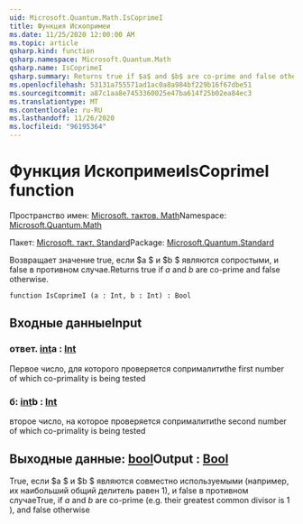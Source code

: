 ```yaml
---
uid: Microsoft.Quantum.Math.IsCoprimeI
title: Функция Ископримеи
ms.date: 11/25/2020 12:00:00 AM
ms.topic: article
qsharp.kind: function
qsharp.namespace: Microsoft.Quantum.Math
qsharp.name: IsCoprimeI
qsharp.summary: Returns true if $a$ and $b$ are co-prime and false otherwise.
ms.openlocfilehash: 53131a755571ad1ac0a8a984bf229b16f67dbe51
ms.sourcegitcommit: a87c1aa8e7453360025e47ba614f25b02ea84ec3
ms.translationtype: MT
ms.contentlocale: ru-RU
ms.lasthandoff: 11/26/2020
ms.locfileid: "96195364"
---
```

# <a name="iscoprimei-function"></a><span data-ttu-id="004c4-102">Функция Ископримеи</span><span class="sxs-lookup"><span data-stu-id="004c4-102">IsCoprimeI function</span></span>

<span data-ttu-id="004c4-103">Пространство имен: [Microsoft. тактов. Math](xref:Microsoft.Quantum.Math)</span><span class="sxs-lookup"><span data-stu-id="004c4-103">Namespace: [Microsoft.Quantum.Math](xref:Microsoft.Quantum.Math)</span></span>

<span data-ttu-id="004c4-104">Пакет: [Microsoft. такт. Standard](https://nuget.org/packages/Microsoft.Quantum.Standard)</span><span class="sxs-lookup"><span data-stu-id="004c4-104">Package: [Microsoft.Quantum.Standard](https://nuget.org/packages/Microsoft.Quantum.Standard)</span></span>


<span data-ttu-id="004c4-105">Возвращает значение true, если $a $ и $b $ являются сопростыми, и false в противном случае.</span><span class="sxs-lookup"><span data-stu-id="004c4-105">Returns true if $a$ and $b$ are co-prime and false otherwise.</span></span>

```qsharp
function IsCoprimeI (a : Int, b : Int) : Bool
```


## <a name="input"></a><span data-ttu-id="004c4-106">Входные данные</span><span class="sxs-lookup"><span data-stu-id="004c4-106">Input</span></span>

### <a name="a--int"></a><span data-ttu-id="004c4-107">ответ. [int](xref:microsoft.quantum.lang-ref.int)</span><span class="sxs-lookup"><span data-stu-id="004c4-107">a : [Int](xref:microsoft.quantum.lang-ref.int)</span></span>

<span data-ttu-id="004c4-108">Первое число, для которого проверяется сопрималити</span><span class="sxs-lookup"><span data-stu-id="004c4-108">the first number of which co-primality is being tested</span></span>


### <a name="b--int"></a><span data-ttu-id="004c4-109">б: [int](xref:microsoft.quantum.lang-ref.int)</span><span class="sxs-lookup"><span data-stu-id="004c4-109">b : [Int](xref:microsoft.quantum.lang-ref.int)</span></span>

<span data-ttu-id="004c4-110">второе число, на которое проверяется сопрималити</span><span class="sxs-lookup"><span data-stu-id="004c4-110">the second number of which co-primality is being tested</span></span>



## <a name="output--bool"></a><span data-ttu-id="004c4-111">Выходные данные: [bool](xref:microsoft.quantum.lang-ref.bool)</span><span class="sxs-lookup"><span data-stu-id="004c4-111">Output : [Bool](xref:microsoft.quantum.lang-ref.bool)</span></span>

<span data-ttu-id="004c4-112">True, если $a $ и $b $ являются совместно используемыми (например, их наибольший общий делитель равен 1), и false в противном случае</span><span class="sxs-lookup"><span data-stu-id="004c4-112">True, if $a$ and $b$ are co-prime (e.g. their greatest common divisor is 1 ), and false otherwise</span></span>